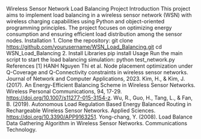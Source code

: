 Wireless Sensor Network Load Balancing Project
Introduction
    This project aims to implement load balancing in a wireless sensor network (WSN) with wireless charging capabilities using Python and object-oriented programming principles. The project focuses on optimizing energy consumption and ensuring efficient load distribution among the sensor nodes.
Installation
    1. Clone the repository:
        git clone https://github.com/yourusername/WSN_Load_Balancing.git
        cd WSN_Load_Balancing
    2. Install Libraries
        pip install
Usage 
    Run the main script to start the load balancing simulation:
        python test_network.py
References
    [1] HANH Nguyen Thi et al. Node placement optimization under Q-Coverage and Q-Connectivity constraints in wireless sensor networks. Journal of Network and Computer Applications, 2023.
    Kim, H., & Kim, J. (2017). An Energy-Efficient Balancing Scheme in Wireless Sensor Networks. Wireless Personal Communications, 94, 17-29. https://doi.org/10.1007/s11277-015-3154-z.
    Wu, R., Guo, H., Tang, L., & Fan, B. (2019). Autonomous Load Regulation Based Energy Balanced Routing in Rechargeable Wireless Sensor Networks. Applied Sciences. https://doi.org/10.3390/APP9163251.
    Yong-chang, Y. (2008). Load Balance Data Gathering Algorithm in Wireless Sensor Networks. Communications Technology.